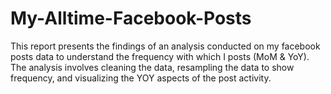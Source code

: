 # My-Alltime-Facebook-Posts
This report presents the findings of an analysis conducted on my facebook posts data to understand the frequency with which I posts (MoM &amp; YoY). The analysis involves cleaning the data, resampling the data to show frequency, and visualizing the YOY aspects of the post activity.
